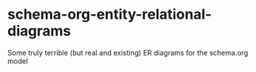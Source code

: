 # schema-org-entity-relational-diagrams
Some truly terrible (but real and existing) ER diagrams for the schema.org model
